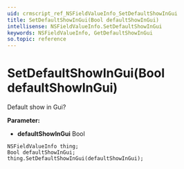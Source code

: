 ```yaml
---
uid: crmscript_ref_NSFieldValueInfo_SetDefaultShowInGui
title: SetDefaultShowInGui(Bool defaultShowInGui)
intellisense: NSFieldValueInfo.SetDefaultShowInGui
keywords: NSFieldValueInfo, GetDefaultShowInGui
so.topic: reference
---
```


# SetDefaultShowInGui(Bool defaultShowInGui)

Default show in Gui?

**Parameter:** 
 - **defaultShowInGui** Bool

```crmscript
NSFieldValueInfo thing;
Bool defaultShowInGui;
thing.SetDefaultShowInGui(defaultShowInGui);
```

